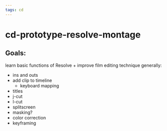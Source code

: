 ```yaml
---
tags: cd
---
```


# cd-prototype-resolve-montage

## Goals:

learn basic functions of Resolve + improve film editing technique generally:

* ins and outs
* add clip to timeline
    * keyboard mapping
* titles
* j-cut
* l-cut
* splitscreen
* masking?
* color correction
* keyframing



